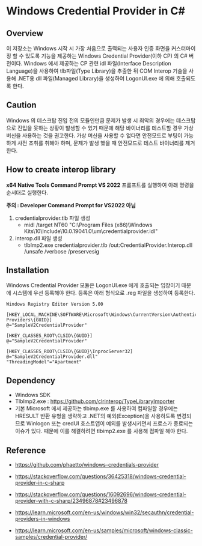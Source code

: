 # Windows Credential Provider in C# 

## Overview

이 저장소는 Windows 시작 시 가장 처음으로 출력되는 사용자 인증 화면을 커스터마이징 할 수 있도록 기능을 제공하는 Windows Credential Provider(이하 CP) 의 C# 버전이다. Windows 에서 제공하는 CP 관련 idl 파일(Interface Description Language)을 사용하여 tlb파일(Type Library)을 추출한 뒤 COM Interop 기술을 사용해 .NET용 dll 파일(Managed Library)을 생성하여 LogonUI.exe 에 의해 호출되도록 한다.



## Caution

Windows 의 데스크탑 진입 전의 모듈인만큼 문제가 발생 시 최악의 경우에는 데스크탑으로 진입을 못하는 상황이 발생할 수 있기 때문에 해당 바이너리를 테스트할 경우 가상 버신을 사용하는 것을 권고한다. 가상 머신을 사용할 수 없다면 안전모드로 부팅이 가능하게 사전 조취를 취해야 하며, 문제가 발생 했을 때  안전모드로 테스트 바이너리를 제거한다.



## How to create interop library

**x64 Native Tools Command Prompt VS 2022** 프롬프트를 실행하여 아래 명령을 순서대로 실행한다. 

**주의 : Developer Command Prompt for VS2022 아님**



1. credentialprovider.tlb 파일 생성
   - midl /target NT60 "C:\Program Files (x86)\Windows Kits\10\Include\10.0.19041.0\um\credentialprovider.idl"
2. interop.dll 파일 생성
   - tlbImp2.exe credentialprovider.tlb /out:CredentialProvider.Interop.dll /unsafe /verbose /preservesig



## Installation

Windows Credential Provider 모듈은 LogonUI.exe 에게 호출되는 입장이기 때문에 시스템에 우선 등록해야 한다. 등록은 아래 형식으로 .reg 파일을 생성하여 등록한다.

```
Windows Registry Editor Version 5.00

[HKEY_LOCAL_MACHINE\SOFTWARE\Microsoft\Windows\CurrentVersion\Authentication\Credential Providers\{GUID}]
@="SampleV2CredentialProvider"

[HKEY_CLASSES_ROOT\CLSID\{GUID}]
@="SampleV2CredentialProvider"

[HKEY_CLASSES_ROOT\CLSID\{GUID}\InprocServer32]
@="SampleV2CredentialProvider.dll"
"ThreadingModel"="Apartment"
```



## Dependency

-  Windows SDK
-  TlbImp2.exe : https://github.com/clrinterop/TypeLibraryImporter
  - 기본  Microsoft 에서 제공하는 tlbimp.exe 를 사용하여 컴파일할 경우에는 HRESULT 반환 유형을 생략하고 .NET의 예외(Exception)을 사용하도록 변경되므로 Winlogon 또는 credUI 호스트앱이 예외를 발생시키면서 프로스가 종료되는 이슈가 있다. 때문에 이를 해결하려면 tlbimp2.exe 를 사용해 컴파일 해야 한다.

## Reference

- https://github.com/phaetto/windows-credentials-provider
- https://stackoverflow.com/questions/36425318/windows-credential-provider-in-c-sharp
- https://stackoverflow.com/questions/16092696/windows-credential-provider-with-c-sharp/23496878#23496878
- https://learn.microsoft.com/en-us/windows/win32/secauthn/credential-providers-in-windows

- https://learn.microsoft.com/en-us/samples/microsoft/windows-classic-samples/credential-provider/
